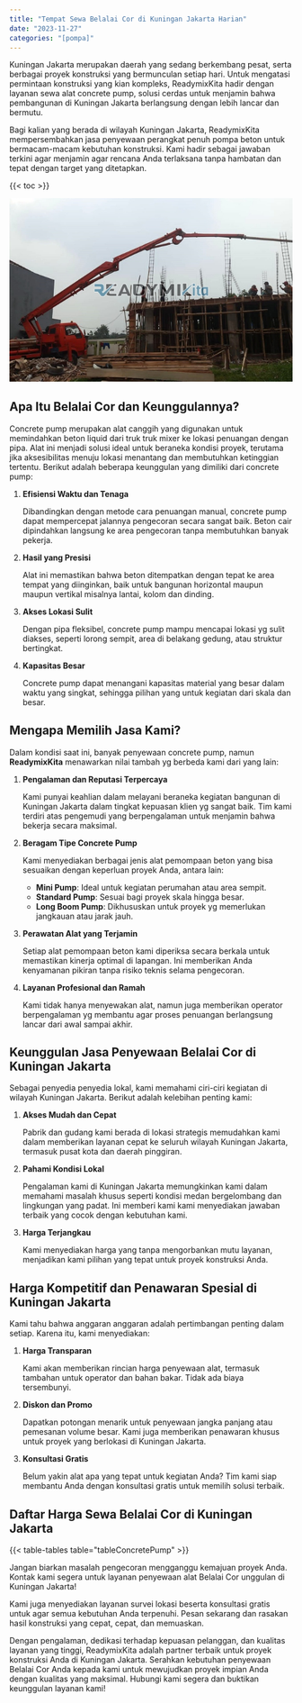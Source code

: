 ```yaml
---
title: "Tempat Sewa Belalai Cor di Kuningan Jakarta Harian"
date: "2023-11-27"
categories: "[pompa]"
---
```


Kuningan Jakarta merupakan daerah yang sedang berkembang pesat, serta berbagai proyek konstruksi yang bermunculan setiap hari. Untuk mengatasi permintaan konstruksi yang kian kompleks, ReadymixKita hadir dengan layanan sewa alat concrete pump, solusi cerdas untuk menjamin bahwa pembangunan di Kuningan Jakarta berlangsung dengan lebih lancar dan bermutu.

Bagi kalian yang berada di wilayah Kuningan Jakarta, ReadymixKita mempersembahkan jasa penyewaan perangkat penuh pompa beton untuk bermacam-macam kebutuhan konstruksi. Kami hadir sebagai jawaban terkini agar menjamin agar rencana Anda terlaksana tanpa hambatan dan tepat dengan target yang ditetapkan.

{{< toc >}}

![Tempat Sewa Belalai Cor di Kuningan Jakarta Harian](/images/pompa/sewa-pompa-19.jpg)

## Apa Itu Belalai Cor dan Keunggulannya?

Concrete pump merupakan alat canggih yang digunakan untuk memindahkan beton liquid dari truk truk mixer ke lokasi penuangan dengan pipa. Alat ini menjadi solusi ideal untuk beraneka kondisi proyek, terutama jika aksesibilitas menuju lokasi menantang dan membutuhkan ketinggian tertentu. Berikut adalah beberapa keunggulan yang dimiliki dari concrete pump:

1. **Efisiensi Waktu dan Tenaga**

   Dibandingkan dengan metode cara penuangan manual, concrete pump dapat mempercepat jalannya pengecoran secara sangat baik. Beton cair dipindahkan langsung ke area pengecoran tanpa membutuhkan banyak pekerja.

2. **Hasil yang Presisi**

   Alat ini memastikan bahwa beton ditempatkan dengan tepat ke area tempat yang diinginkan, baik untuk bangunan horizontal maupun maupun vertikal misalnya lantai, kolom dan dinding.

3. **Akses Lokasi Sulit**

   Dengan pipa fleksibel, concrete pump mampu mencapai lokasi yg sulit diakses, seperti lorong sempit, area di belakang gedung, atau struktur bertingkat.

4. **Kapasitas Besar**

   Concrete pump dapat menangani kapasitas material yang besar dalam waktu yang singkat, sehingga pilihan yang untuk kegiatan dari skala dan besar.

## Mengapa Memilih Jasa Kami?

Dalam kondisi saat ini, banyak penyewaan concrete pump, namun **ReadymixKita** menawarkan nilai tambah yg berbeda kami dari yang lain:

1. **Pengalaman dan Reputasi Terpercaya**

   Kami punyai keahlian dalam melayani beraneka kegiatan bangunan di Kuningan Jakarta dalam tingkat kepuasan klien yg sangat baik. Tim kami terdiri atas pengemudi yang berpengalaman untuk menjamin bahwa bekerja secara maksimal.

2. **Beragam Tipe Concrete Pump**

   Kami menyediakan berbagai jenis alat pemompaan beton yang bisa sesuaikan dengan keperluan proyek Anda, antara lain:
   - **Mini Pump**: Ideal untuk kegiatan perumahan atau area sempit.
   - **Standard Pump**: Sesuai bagi proyek skala hingga besar.
   - **Long Boom Pump**: Dikhususkan untuk proyek yg memerlukan jangkauan atau jarak jauh.

3. **Perawatan Alat yang Terjamin**

   Setiap alat pemompaan beton kami diperiksa secara berkala untuk memastikan kinerja optimal di lapangan. Ini memberikan Anda kenyamanan pikiran tanpa risiko teknis selama pengecoran.

4. **Layanan Profesional dan Ramah**

   Kami tidak hanya menyewakan alat, namun juga memberikan operator berpengalaman yg membantu agar proses penuangan berlangsung lancar dari awal sampai akhir.

## Keunggulan Jasa Penyewaan Belalai Cor di Kuningan Jakarta

Sebagai penyedia penyedia lokal, kami memahami ciri-ciri kegiatan di wilayah Kuningan Jakarta. Berikut adalah kelebihan penting kami:

1. **Akses Mudah dan Cepat**

   Pabrik dan gudang kami berada di lokasi strategis memudahkan kami dalam memberikan layanan cepat ke seluruh wilayah Kuningan Jakarta, termasuk pusat kota dan daerah pinggiran.

2. **Pahami Kondisi Lokal**

   Pengalaman kami di Kuningan Jakarta memungkinkan kami dalam memahami masalah khusus seperti kondisi medan bergelombang dan lingkungan yang padat. Ini memberi kami kami menyediakan jawaban terbaik yang cocok dengan kebutuhan kami.

3. **Harga Terjangkau**

   Kami menyediakan harga yang tanpa mengorbankan mutu layanan, menjadikan kami pilihan yang tepat untuk proyek konstruksi Anda.

## Harga Kompetitif dan Penawaran Spesial di Kuningan Jakarta

Kami tahu bahwa anggaran anggaran adalah pertimbangan penting dalam setiap. Karena itu, kami menyediakan:

1. **Harga Transparan**

   Kami akan memberikan rincian harga penyewaan alat, termasuk tambahan untuk operator dan bahan bakar. Tidak ada biaya tersembunyi.

2. **Diskon dan Promo**

   Dapatkan potongan menarik untuk penyewaan jangka panjang atau pemesanan volume besar. Kami juga memberikan penawaran khusus untuk proyek yang berlokasi di Kuningan Jakarta.

3. **Konsultasi Gratis**

   Belum yakin alat apa yang tepat untuk kegiatan Anda? Tim kami siap membantu Anda dengan konsultasi gratis untuk memilih solusi terbaik.

## Daftar Harga Sewa Belalai Cor di Kuningan Jakarta

{{< table-tables table="tableConcretePump" >}}

Jangan biarkan masalah pengecoran mengganggu kemajuan proyek Anda. Kontak kami segera untuk layanan penyewaan alat Belalai Cor unggulan di Kuningan Jakarta!

Kami juga menyediakan layanan survei lokasi beserta konsultasi gratis untuk agar semua kebutuhan Anda terpenuhi. Pesan sekarang dan rasakan hasil konstruksi yang cepat, cepat, dan memuaskan.

Dengan pengalaman, dedikasi terhadap kepuasan pelanggan, dan kualitas layanan yang tinggi, ReadymixKita adalah partner terbaik untuk proyek konstruksi Anda di Kuningan Jakarta. Serahkan kebutuhan penyewaan Belalai Cor Anda kepada kami untuk mewujudkan proyek impian Anda dengan kualitas yang maksimal. Hubungi kami segera dan buktikan keunggulan layanan kami!